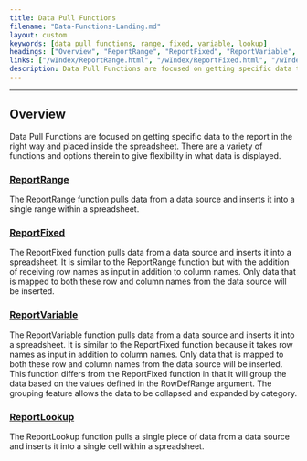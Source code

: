 ```yaml
---
title: Data Pull Functions
filename: "Data-Functions-Landing.md"
layout: custom
keywords: [data pull functions, range, fixed, variable, lookup]
headings: ["Overview", "ReportRange", "ReportFixed", "ReportVariable", "ReportLookup"]
links: ["/wIndex/ReportRange.html", "/wIndex/ReportFixed.html", "/wIndex/ReportVariable.html", "/wIndex/ReportLookup.html"]
description: Data Pull Functions are focused on getting specific data to the report in the right way and placed inside the spreadsheet. There are a variety of functions and options therein to give flexibility in what data is displayed.
---
```

* * *

## Overview

Data Pull Functions are focused on getting specific data to the report in the right way and placed inside the spreadsheet. There are a variety of functions and options therein to give flexibility in what data is displayed.

### [ReportRange](/wIndex/ReportRange.html)

The ReportRange function pulls data from a data source and inserts it into a single range within a spreadsheet.

### [ReportFixed](/wIndex/ReportFixed.html)

The ReportFixed function pulls data from a data source and inserts it into a spreadsheet. It is similar to the ReportRange function but with the addition of receiving row names as input in addition to column names. Only data that is mapped to both these row and column names from the data source will be inserted.

### [ReportVariable](/wIndex/ReportVariable.html)

The ReportVariable function pulls data from a data source and inserts it into a spreadsheet. It is similar to the ReportFixed function because it takes row names as input in addition to column names. Only data that is mapped to both these row and column names from the data source will be inserted. This function differs from the ReportFixed function in that it will group the data based on the values defined in the RowDefRange argument. The grouping feature allows the data to be collapsed and expanded by category.

### [ReportLookup](/wIndex/ReportLookup.html)

The ReportLookup function pulls a single piece of data from a data source and inserts it into a single cell within a spreadsheet.

